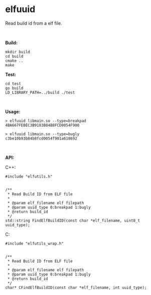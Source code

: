 # elfuuid

Read build id from a elf file.

​         

**Build:**

```
mkdir build
cd build
cmake ..
make
```

**Test:**


```
cd test
go build
LD_LIBRARY_PATH=../build ./test
```
​                  

**Usage:**

```
> elfuuid libmain.so --type=breakpad
4BA667FEBEC3B9103B84B8FCD0054F900

> elfuuid libmain.so --type=bugly
c3be10b93b84b8fcd0054f901a618692
```

​                

**API:**

C++:
```
#include "elfutils.h"


/**
 * Read Build ID from ELF file
 *
 * @param elf_filename elf filepath
 * @param uuid_type 0:breakpad 1:bugly
 * @return build_id
 */
std::string FindElfBuildID(const char *elf_filename, uint8_t uuid_type);
```

C:
```
#include "elfutils_wrap.h"


/**
 * Read Build ID from ELF file
 *
 * @param elf_filename elf filepath
 * @param uuid_type 0:breakpad 1:bugly
 * @return build_id
 */
char* CFindElfBuildID(const char *elf_filename, int uuid_type);
```
